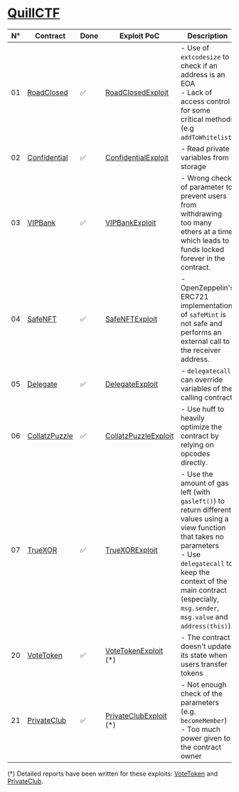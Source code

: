 # [QuillCTF](https://academy.quillaudits.com/challenges)

| N°  | Contract                                           | Done | Exploit PoC                                                          | Description                                                                                                                                                                                                                                             |     |
| --- | -------------------------------------------------- | ---- | -------------------------------------------------------------------- | ------------------------------------------------------------------------------------------------------------------------------------------------------------------------------------------------------------------------------------------------------- | --- |
| 01  | [RoadClosed](../src/QuillCTF/RoadClosed.sol)       | ✅   | [RoadClosedExploit](../test/QuillCTF/RoadClosedExploit.t.sol)        | - Use of `extcodesize` to check if an address is an EOA<br>- Lack of access control for some critical methods (e.g `addToWhitelist`)                                                                                                                    |
| 02  | [Confidential](../src/QuillCTF/Confidential.sol)   | ✅   | [ConfidentialExploit](../test/QuillCTF/ConfidentialExploit.t.sol)    | - Read private variables from storage                                                                                                                                                                                                                   |
| 03  | [VIPBank](../src/QuillCTF/VIPBank.sol)             | ✅   | [VIPBankExploit](../test/QuillCTF/VIPBankExploit.t.sol)              | - Wrong check of parameter to prevent users from withdrawing too many ethers at a time which leads to funds locked forever in the contract.                                                                                                             |
| 04  | [SafeNFT](../src/QuillCTF/SafeNFT.sol)             | ✅   | [SafeNFTExploit](../test/QuillCTF/SafeNFTExploit.t.sol)              | - OpenZeppelin's ERC721 implementation of `safeMint` is not safe and performs an external call to the receiver address.                                                                                                                                 |
| 05  | [Delegate](../src/QuillCTF/Delegate.sol)           | ✅   | [DelegateExploit](../test/QuillCTF/SafeNFTExploit.t.sol)             | - `delegatecall` can override variables of the calling contract.                                                                                                                                                                                        |
| 06  | [CollatzPuzzle](../src/QuillCTF/CollatzPuzzle.sol) | ✅   | [CollatzPuzzleExploit](../test/QuillCTF/CollatzPuzzleExploit.t.sol)  | - Use huff to heavily optimize the contract by relying on opcodes directly.                                                                                                                                                                             |
| 07  | [TrueXOR](../src/QuillCTF/TrueXOR.sol)             | ✅   | [TrueXORExploit](../test/QuillCTF/TrueXORExploit.t.sol)              | - Use the amount of gas left (with `gasleft()`) to return different values using a view function that takes no parameters<br>- Use `delegatecall` to keep the context of the main contract (especially, `msg.sender`, `msg.value` and `address(this)`). |
| 20  | [VoteToken](../src/QuillCTF/VoteToken.sol)         | ✅   | [VoteTokenExploit](../test/QuillCTF/VoteTokenExploit.t.sol) (\*)     | - The contract doesn't update its state when users transfer tokens                                                                                                                                                                                      |
| 21  | [PrivateClub](../src/QuillCTF/PrivateClub.sol)     | ✅   | [PrivateClubExploit](../test/QuillCTF/PrivateClubExploit.t.sol) (\*) | - Not enough check of the parameters (e.g. `becomeMember`)<br>- Too much power given to the contract owner                                                                                                                                              |

(\*) Detailed reports have been written for these exploits: [VoteToken](../reports/QuillCTF/VoteToken.md) and [PrivateClub](../reports/QuillCTF/PrivateClub.md).
